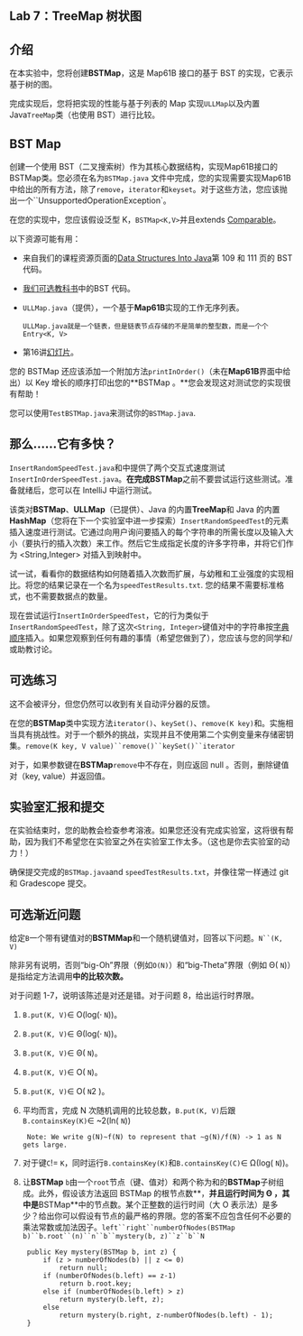 ## Lab 7：TreeMap 树状图

## 介绍

在本实验中，您将创建**BSTMap**，这是 Map61B 接口的基于 BST 的实现，它表示基于树的图。

完成实现后，您将把实现的性能与基于列表的 Map 实现`ULLMap`以及内置 Java`TreeMap`类（也使用 BST）进行比较。

## BST Map

创建一个使用 BST（二叉搜索树）作为其核心数据结构，实现Map61B接口的BSTMap类。您必须在名为`BSTMap.java` 文件中完成，您的实现需要实现Map61B中给出的所有方法，除了`remove`，`iterator`和`keyset`。对于这些方法，您应该抛出一个``UnsupportedOperationException`。

在您的实现中，您应该假设泛型 K，`BSTMap<K,V>`并且extends [Comparable](https://docs.oracle.com/en/java/javase/11/docs/api/java.base/java/lang/Comparable.html)。

以下资源可能有用：

- 来自我们的课程资源页面的[Data Structures Into Java](http://www-inst.eecs.berkeley.edu/~cs61b/fa14/book2/data-structures.pdf)第 109 和 111 页的 BST 代码。

- [我们可选教科书](https://algs4.cs.princeton.edu/32bst/BST.java.html)中的BST 代码。

- `ULLMap.java`（提供），一个基于**Map61B**实现的工作无序列表。

  ```apl
  ULLMap.java就是一个链表，但是链表节点存储的不是简单的整型数，而是一个个Entry<K, V>
  ```

  

- 第16讲[幻灯片](https://docs.google.com/presentation/d/1NkqojSVwLwdauC_SC5A2DplVx6AswzeXgn9LFi95APU/edit#slide=id.g50738e5fde_0_0)。

您的 BSTMap 还应该添加一个附加方法`printInOrder()`（未在**Map61B**界面中给出）以 Key 增长的顺序打印出您的**BSTMap 。**您会发现这对测试您的实现很有帮助！

您可以使用`TestBSTMap.java`来测试你的`BSTMap.java`.

## 那么……它有多快？

`InsertRandomSpeedTest.java`和中提供了两个交互式速度测试`InsertInOrderSpeedTest.java`。**在完成BSTMap**之前不要尝试运行这些测试。准备就绪后，您可以在 IntelliJ 中运行测试。

该类对**BSTMap**、**ULLMap**（已提供）、Java 的内置**TreeMap**和 Java 的内置**HashMap**（您将在下一个实验室中进一步探索）`InsertRandomSpeedTest`的元素插入速度进行测试。它通过向用户询问要插入的每个字符串的所需长度以及输入大小（要执行的插入次数）来工作。然后它生成指定长度的许多字符串，并将它们作为 <String,Integer> 对插入到映射中。

试一试，看看你的数据结构如何随着插入次数而扩展，与幼稚和工业强度的实现相比。将您的结果记录在一个名为`speedTestResults.txt`. 您的结果不需要标准格式，也不需要数据点的数量。

现在尝试运行`InsertInOrderSpeedTest`，它的行为类似于`InsertRandomSpeedTest`，除了这次`<String, Integer>`键值对中的字符串按[字典顺序](http://en.wikipedia.org/wiki/Lexicographical_order)插入。如果您观察到任何有趣的事情（希望您做到了），您应该与您的同学和/或助教讨论。

## 可选练习

这不会被评分，但您仍然可以收到有关自动评分器的反馈。

在您的**BSTMap**类中实现方法`iterator()`、`keySet()`、`remove(K key)`和。实施相当具有挑战性。对于一个额外的挑战，实现并且不使用第二个实例变量来存储密钥集。`remove(K key, V value)``remove()``keySet()``iterator`

对于，如果参数键在**BSTMap**`remove`中不存在，则应返回 null 。否则，删除键值对（key, value）并返回值。

## 实验室汇报和提交

在实验结束时，您的助教会检查参考溶液。如果您还没有完成实验室，这将很有帮助，因为我们不希望您在实验室之外在实验室工作太多。（这也是你去实验室的动力！）

确保提交完成的`BSTMap.java`and `speedTestResults.txt`，并像往常一样通过 git 和 Gradescope 提交。

## 可选渐近问题

给定`B`一个带有键值对的**BSTMMap**和一个随机键值对，回答以下问题。`N``(K, V)`

除非另有说明，否则“big-Oh”界限（例如`O(N)`）和“big-Theta”界限（例如 Θ( `N`)）是指给定方法调用**中的比较次数。**

对于问题 1-7，说明该陈述是对还是错。对于问题 8，给出运行时界限。

1. `B.put(K, V)`∈ O(log(· `N`))。

2. `B.put(K, V)`∈ Θ(log(· `N`))。

3. `B.put(K, V)`∈ Θ( `N`)。

4. `B.put(K, V)`∈ O( `N`)。

5. `B.put(K, V)`∈ O( `N`2 )。

6. 平均而言，完成 N 次随机调用的比较总数，`B.put(K, V)`后跟`B.containsKey(K)`∈ ~2(ln( `N`))

   ```
    Note: We write g(N)~f(N) to represent that ~g(N)/f(N) -> 1 as N gets large.
   ```

7. 对于键`C`!= `K`，同时运行`B.containsKey(K)`和`B.containsKey(C)`∈ Ω(log( `N`))。

8. 让**BSTMap** `b`由一个`root`节点（键、值对）和两个称为和的**BSTMap**子树组成。此外，假设该方法返回 BSTMap 的根节点数**，**并且运行时间为 Θ ，其中是**BSTMap**中的节点数。某个正整数的运行时间（大 O 表示法）是多少？给出你可以假设有节点的最严格的界限。您的答案不应包含任何不必要的乘法常数或加法因子。`left``right``numberOfNodes(BSTMap b)``b.root``(n)``n``b``mystery(b, z)``z``b``N`

   ```
    public Key mystery(BSTMap b, int z) {
        if (z > numberOfNodes(b) || z <= 0)
            return null;
        if (numberOfNodes(b.left) == z-1)
            return b.root.key;
        else if (numberOfNodes(b.left) > z)
            return mystery(b.left, z);
        else
            return mystery(b.right, z-numberOfNodes(b.left) - 1);
    }
   ```